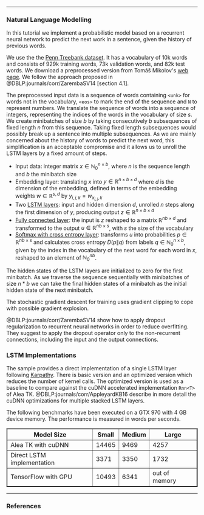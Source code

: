 ***

### Natural Language Modelling

In this tutorial we implement a probabilistic model based on a recurrent neural network to predict the next work in a sentence, given the history of previous words. 

We use the the [Penn Treebank dataset](http://www.cis.upenn.edu/~treebank). It has a vocabulary of 10k words and consists of 929k training words, 73k validation words, and 82k test words. We download a preprocessed version from Tomáš Mikolov's [web page](http://www.fit.vutbr.cz/~imikolov/rnnlm/simple-examples.tgz). We follow the approach proposed in @DBLP:journals/corr/ZarembaSV14 [section 4.1].

The preprocessed input data is a sequence of words containing `<unk>` for words not in the vocabulary, `<eos>` to mark the end of the sequence and `N` to represent numbers. We translate the sequence of words into a sequence of integers, representing the indices of the words in the vocabulary of size $s$. We create minibatches of size $b$ by taking consecutively $b$ subsequences of fixed length $n$ from this sequence. Taking fixed length subsequences would possibly break up a sentence into multiple subsequences. As we are mainly concerned about the history of words to predict the next word, this simplification is an acceptable compromise and it allows us to unroll the LSTM layers by a fixed amount of steps.  

 - Input data: integer matrix $x \in \mathbb{N}_0^{n \times b}$, where $n$ is the sequence length and $b$ the minibatch size
 - Embedding layer: translating $x$ into $y \in \mathbb{R}^{n \times b \times d}$ where $d$ is the dimension of the embedding, defined in terms of the embedding weights $w \in \mathbb{R}^{s, d}$ by $y_{i,j,k} = w_{x_{i,j},k}$ 
 - Two [LSTM layers](/ml_tools.html#eq:lstm2): input and hidden dimension $d$, unrolled $n$ steps along the first dimension of $y$, producing output $z \in \mathbb{R}^{n \times b \times d}$
 - [Fully connected layer](/ml_tools.html#eq:fully-connected): the input is $z$ reshaped to a matrix $\mathbb{R}^{n b \times d}$ and transformed to the output $u \in \mathbb{R}^{n b \times s}$, with $s$ the size of the vocabulary
 - [Softmax with cross entropy layer](/ml_tools.html#eq:softmax-cross-entropy): transforms $u$ into probabilities $p \in \mathbb{R}^{n b \times s}$ and calculates cross entropy $D(p \| q)$ from labels $q \in \mathbb{N}_0^{n \times b}$, given by the index in the vocabulary of the next word for each word in $x$, reshaped to an element of $\mathbb{N}_0^{n b}$.
 
The hidden states of the LSTM layers are initialized to zero for the first minibatch. As we traverse the sequence sequentially with minibatches of size $n*b$ we can take the final hidden states of a minibatch as the initial hidden state of the next minibatch. 

The stochastic gradient descent for training uses gradient clipping to cope with possible gradient explosion. 

@DBLP:journals/corr/ZarembaSV14 show how to apply dropout regularization to recurrent neural networks in order to reduce overfitting. 
They suggest to apply the dropout operator only to the non-recurrent connections, including the input and the output connections. 

### LSTM Implementations

The sample provides a direct implementation of a single LSTM layer following [Karpathy](https://gist.github.com/karpathy/587454dc0146a6ae21fc). There is basic version and an optimized version which reduces the number of kernel calls. The optimized version is used as a baseline to compare against the cuDNN accelerated implementation `Rnn<T>` of Alea TK. @DBLP:journals/corr/AppleyardKB16 describe in more detail the cuDNN optimizations for multiple stacked LSTM layers. 

The following benchmarks have been executed on a GTX 970 with 4 GB device memory. The performance is measured in words per seconds.

<table border="2" cellpadding="5">
<tr><th>Model Size</th><th>Small</th><th>Medium</th><th>Large</th></tr>  
<tr><td>Alea TK with cuDNN</td><td>14465</td><td>9469</td><td>4257</td></tr>  
<tr><td>Direct LSTM implementation</td><td>3371</td><td>3350</td><td>1732</td></tr>  
<tr><td>TensorFlow with GPU</td><td>10493</td><td>6341</td><td>out of memory</td></tr>  
</table>

***

### References